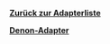 [**Zurück zur Adapterliste**](/adapterref/adapterliste.md)

[**Denon-Adapter**](/adapterref/docs/iobroker.denon/de/README.md)